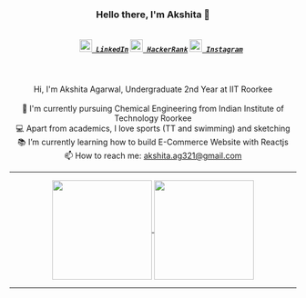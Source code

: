 <h3 align="center">Hello there, I'm Akshita 👋</h3>
<h5 align="center">
  <code>
    <a href="https://www.linkedin.com/in/akshita149/" title="LinkedIn Profile"><img width="22" src="https://github.com/zumrudu-anka/zumrudu-anka/blob/master/images/linkedin.svg"> LinkedIn</a></code>
  <code><a href="https://www.hackerrank.com/akshita_ag321" title="HackerRank Profile"><img width="22" src="https://github.com/zumrudu-anka/zumrudu-anka/blob/master/images/hackerrank.png"> HackerRank</a></code>
  <code><a href="https://www.instagram.com/akshi.__.01/" title="Instagram Profile"><img width="22" src="https://github.com/zumrudu-anka/zumrudu-anka/blob/master/images/instagram.svg"> Instagram</a></code>
</h5>
<br>
<p align="center">
  Hi, I'm Akshita Agarwal, Undergraduate 2nd Year at IIT Roorkee 
  <br>
  <br>
  🔬 I'm currently pursuing Chemical Engineering from Indian Institute of Technology Roorkee
  <br>
  💻 Apart from academics, I love sports (TT and swimming) and sketching 
  <br>
  📚 I’m currently learning how to build E-Commerce Website with Reactjs
  <br>
  📫 How to reach me: <a href="mailto: akshita.ag321@gmail.com"> akshita.ag321@gmail.com</a>
</p>

<hr>

<p align=center>
  <a href="https://github.com/anuraghazra/github-readme-stats" title="Go to Source">
    <img height=175 align="center" src="https://github-readme-stats.vercel.app/api?username=Akshi149&show_icons=true&theme=blue-green&count_private=true&include_all_commits=true">
  </a>
  <a href="https://github.com/anuraghazra/github-readme-stats">
  <img height=175 align="center" src="https://github-readme-stats.vercel.app/api/top-langs/?username=Akshi149&title_color=2aa889&text_color=99d1ce&icon_color=2bbc8a&bg_color=0c1014" />
  </a>
</p>

<hr>
<!--
**Akshi149/Akshi149** is a ✨ _special_ ✨ repository because its `README.md` (this file) appears on your GitHub profile.

Here are some ideas to get you started:

- 🔭 I’m currently working on ...
- 🌱 I’m currently learning ...
- 👯 I’m looking to collaborate on ...
- 🤔 I’m looking for help with ...
- 💬 Ask me about ...
- 📫 How to reach me: ...
- 😄 Pronouns: ...
- ⚡ Fun fact: ...
-->
